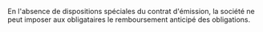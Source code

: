   
 En l'absence de dispositions spéciales du contrat d'émission, la société ne peut imposer aux obligataires le remboursement anticipé des obligations.  

  
